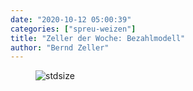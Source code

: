 ```yaml
---
date: "2020-10-12 05:00:39"
categories: ["spreu-weizen"]
title: "Zeller der Woche: Bezahlmodell"
author: "Bernd Zeller"
---
```



<figure>
<img src="https://www.publicomag.com/wp-content/uploads/2020/10/Bezahlmodell.jpg" alt=stdsize>
</figure>

